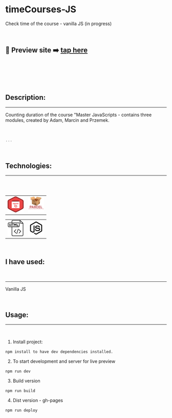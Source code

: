 # timeCourses-JS

Check time of the course - vanilla JS (in progress)

<br>

## 🎥 Preview site :arrow_right: [tap here](https://szymonrojek.github.io/timeCourses-JS/)

<br>
<br>

<!-- <img src="" width="250" height="400"> -->

<br>
<br>

## Description:

---

Counting duration of the course "Master JavaScripts - contains three modules, created by Adam, Marcin and Przemek.

<br>

```js
...
```

<br>

## Technologies:

---

<br>
<br>

<table>
  <tr>
    <td><img src="./src/img/npm-icon.png" width="50" height="50"></td>
    <td><img src="./src/img/parcelJs-icon.png" width="50" height="50"></td>
    <!-- <td><img src="./src/img/sass-icon.svg" width="50" height="50"></td> -->
    <!-- <td><img src="./src/img/flexbox-icon.png" width="50" height="50"></td> -->
  </tr>
</table>
<table>
  <tr>
    <td><img src="./src/img/html-icon.svg" width="50" height="50"></td>
    <!-- <td><img src="./src/img/css-icon.svg" width="50" height="50"> </td> -->
    <td><img src="./src/img/js-icon.svg" width="50" height="50"></td>
  </tr>
 </table>

<br>

## I have used:

<br>

---

Vanilla JS

<br>

## Usage:

---

<br>

1. Install project:

```
npm install to have dev dependencies installed.
```

2. To start development and server for live preview

```
npm run dev
```

3. Build version

```
npm run build
```

4. Dist version - gh-pages

```
npm run deploy
```
